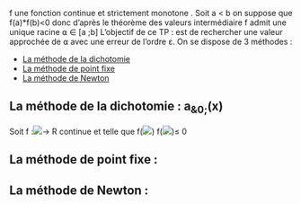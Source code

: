 f une fonction continue et strictement monotone . Soit a < b on suppose que f(a)*f(b)<0 donc d’après le théorème des valeurs intermédiaire f admit une unique racine ⍺ ∈ [a ;b]
L’objectif de ce TP : est de rechercher une valeur approchée de ⍺ avec une erreur de l’ordre ε. On se dispose de 3 méthodes :

* [La méthode de la dichotomie](#dichotomie) 
* [La méthode de point fixe](#fixe) 
* [La méthode de Newton](#Newton) 
## La méthode de la dichotomie : a<sub>&0;</sub>(x)
 Soit f :<img src="https://render.githubusercontent.com/render/math?math=[a_0,b_0]">→ R continue et telle que f(<img src="https://render.githubusercontent.com/render/math?math=a_0">) f(<img src="https://render.githubusercontent.com/render/math?math=b_0">)≤ 0  
## La méthode de point fixe :
## La méthode de Newton :
